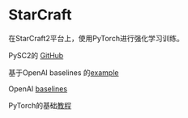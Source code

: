 # StarCraft

在StarCraft2平台上，使用PyTorch进行强化学习训练。 

PySC2的 [GitHub](https://github.com/deepmind/pysc2)

基于OpenAI baselines 的[example](https://github.com/chris-chris/pysc2-examples)

OpenAI [baselines](https://github.com/openai/baselines)

PyTorch的基础[教程](https://github.com/MorvanZhou/PyTorch-Tutorial)